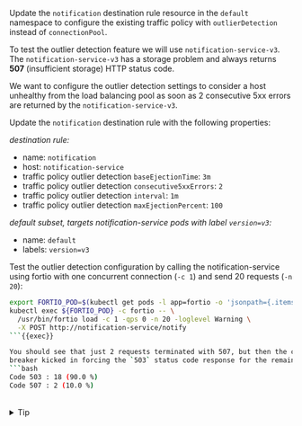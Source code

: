 Update the `notification` destination rule resource in the `default` namespace to configure the existing traffic policy
with `outlierDetection` instead of `connectionPool`. 

To test the outlier detection feature we will use `notification-service-v3`. 
The `notification-service-v3` has a storage problem and always returns **507** (insufficient storage) HTTP status code.

We want to configure the outlier detection settings to consider a host unhealthy from the load balancing pool as soon as
2 consecutive 5xx errors are returned by the `notification-service-v3`.

Update the `notification` destination rule with the following properties:

*destination rule:*
- name: `notification`
- host: `notification-service`
- traffic policy outlier detection `baseEjectionTime`: `3m`
- traffic policy outlier detection `consecutive5xxErrors`: `2`
- traffic policy outlier detection `interval`: `1m`
- traffic policy outlier detection `maxEjectionPercent`: `100`

*default subset, targets notification-service pods with label `version=v3`:*
- name: `default`
- labels: `version=v3`

Test the outlier detection configuration by calling the notification-service using fortio with
one concurrent connection (`-c 1`) and send 20 requests (`-n 20`):

```bash
export FORTIO_POD=$(kubectl get pods -l app=fortio -o 'jsonpath={.items[0].metadata.name}')
kubectl exec ${FORTIO_POD} -c fortio -- \
  /usr/bin/fortio load -c 1 -qps 0 -n 20 -loglevel Warning \
  -X POST http://notification-service/notify
```{{exec}}

You should see that just 2 requests terminated with 507, but then the circuit 
breaker kicked in forcing the `503` status code response for the remaining requests:
```bash
Code 503 : 18 (90.0 %)
Code 507 : 2 (10.0 %)
```

<br>
<details><summary>Tip</summary>

```plain
apiVersion: networking.istio.io/v1beta1
kind: DestinationRule
metadata:
 name: notification
spec:
  host: notification-service
  trafficPolicy:
    outlierDetection:
      baseEjectionTime: // TODO
      consecutive5xxErrors: // TODO
      interval: // TODO
      maxEjectionPercent: // TODO
  subsets:
  - name: default
    labels:
      version: v3
```{{copy}}
</details>

<br>
<details><summary>Solution</summary>

```plain
apiVersion: networking.istio.io/v1beta1
kind: DestinationRule
metadata:
 name: notification
spec:
  host: notification-service
  trafficPolicy:
    outlierDetection:
      baseEjectionTime: 3m
      consecutive5xxErrors: 2
      interval: 1m
      maxEjectionPercent: 100
  subsets:
  - name: default
    labels:
      version: v3
```{{copy}}
</details>